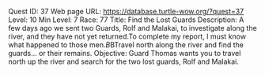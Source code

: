 Quest ID: 37
Web page URL: https://database.turtle-wow.org/?quest=37
Level: 10
Min Level: 7
Race: 77
Title: Find the Lost Guards
Description: A few days ago we sent two Guards, Rolf and Malakai, to investigate along the river, and they have not yet returned.To complete my report, I must know what happened to those men.$B$BTravel north along the river and find the guards... or their remains.
Objective: Guard Thomas wants you to travel north up the river and search for the two lost guards, Rolf and Malakai.
